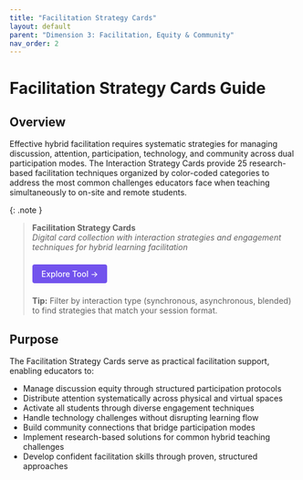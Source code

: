 ```yaml
---
title: "Facilitation Strategy Cards"
layout: default
parent: "Dimension 3: Facilitation, Equity & Community"
nav_order: 2
---
```


# Facilitation Strategy Cards Guide


## Overview
Effective hybrid facilitation requires systematic strategies for managing discussion, attention, participation, technology, and community across dual participation modes. The Interaction Strategy Cards provide 25 research-based facilitation techniques organized by color-coded categories to address the most common challenges educators face when teaching simultaneously to on-site and remote students.



{: .note }
> **Facilitation Strategy Cards**  
> *Digital card collection with interaction strategies and engagement techniques for hybrid learning facilitation*
>
> <a href="{{ '/assets/tools/hybrid-learning-facilitation-strategy-cards.html' | relative_url }}" style="display: inline-block; background: #7253ed; color: white; padding: 8px 16px; text-decoration: none; border-radius: 4px; font-weight: 500; margin: 8px 0; font-size: 14px;">
> Explore Tool →
> </a>
>
> **Tip:** Filter by interaction type (synchronous, asynchronous, blended) to find strategies that match your session format.




## Purpose
The Facilitation Strategy Cards serve as practical facilitation support, enabling educators to:

- Manage discussion equity through structured participation protocols
- Distribute attention systematically across physical and virtual spaces
- Activate all students through diverse engagement techniques
- Handle technology challenges without disrupting learning flow
- Build community connections that bridge participation modes
- Implement research-based solutions for common hybrid teaching challenges
- Develop confident facilitation skills through proven, structured approaches

